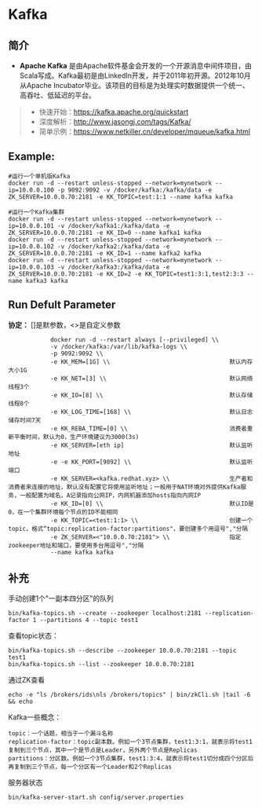 Kafka
===
## 简介
* **Apache Kafka** 是由Apache软件基金会开发的一个开源消息中间件项目，由Scala写成。Kafka最初是由LinkedIn开发，并于2011年初开源。2012年10月从Apache Incubator毕业。该项目的目标是为处理实时数据提供一个统一、高吞吐、低延迟的平台。
> * 快速开始：https://kafka.apache.org/quickstart
> * 深度解析：http://www.jasongj.com/tags/Kafka/
> * 简单示例：https://www.netkiller.cn/developer/mqueue/kafka.html

## Example:

    #运行一个单机版Kafka
    docker run -d --restart unless-stopped --network=mynetwork --ip=10.0.0.100 -p 9092:9092 -v /docker/kafka:/kafka/data -e ZK_SERVER=10.0.0.70:2181 -e KK_TOPIC=test:1:1 --name kafka kafka
    
    #运行一个Kafka集群
    docker run -d --restart unless-stopped --network=mynetwork --ip=10.0.0.101 -v /docker/kafka1:/kafka/data -e ZK_SERVER=10.0.0.70:2181 -e KK_ID=0 --name kafka1 kafka
    docker run -d --restart unless-stopped --network=mynetwork --ip=10.0.0.102 -v /docker/kafka2:/kafka/data -e ZK_SERVER=10.0.0.70:2181 -e KK_ID=1 --name kafka2 kafka
    docker run -d --restart unless-stopped --network=mynetwork --ip=10.0.0.103 -v /docker/kafka3:/kafka/data -e ZK_SERVER=10.0.0.70:2181 -e KK_ID=2 -e KK_TOPIC=test1:3:1,test2:3:3 --name kafka3 kafka

## Run Defult Parameter
**协定：** []是默参数，<>是自定义参数

				docker run -d --restart always [--privileged] \\
				-v /docker/kafka:/var/lib/kafka-logs \\
				-p 9092:9092 \\
				-e KK_MEM=[1G] \\                                  默认内存大小1G
				-e KK_NET=[3] \\                                   默认网络线程3个
				-e KK_IO=[8] \\                                    默认存储线程8个
				-e KK_LOG_TIME=[168] \\                            默认日志储存时间7天
				-e KK_REBA_TIME=[0] \\                             消费者重新平衡时间，默认为0，生产环境建议为3000(3s)
				-e KK_SERVER=[eth ip]                              默认监听地址
				-e -e KK_PORT=[9092] \\                            默认监听端口
				-e KK_SERVER=<kafka.redhat.xyz> \\                 生产者和消费者来连接的地址，默认没有配置它将使用监听地址；一般用于NAT环境对外提供Kafka服务，一般配置为域名，A记录指向公网IP，内网机器添加hosts指向内网IP
				-e KK_ID=[0] \\                                    默认ID是0，在一个集群环境每个节点的ID不能相同
				-e KK_TOPIC=<test:1:1> \\                          创建一个topic，格式“topic:replication-factor:partitions"，要创建多个用逗号","分隔
				-e ZK_SERVER=<"10.0.0.70:2181"> \\                 指定zookeeper地址和端口，要使用多台用逗号","分隔
				--name kafka kafka

## 补充
手动创建1个"一副本四分区"的队列

    bin/kafka-topics.sh --create --zookeeper localhost:2181 --replication-factor 1 --partitions 4 --topic test1

查看topic状态：

    bin/kafka-topics.sh --describe --zookeeper 10.0.0.70:2181 --topic test1
    bin/kafka-topics.sh --list --zookeeper 10.0.0.70:2181

通过ZK查看

    echo -e "ls /brokers/ids\nls /brokers/topics" | bin/zkCli.sh |tail -6 && echo

Kafka一些概念：

    topic：一个话题，相当于一个漏斗名称
    replication-factor：topic副本数。例如一个3节点集群，test1:3:1，就表示将test1复制到三个节点，其中一个是节点是Leader，另外两个节点是Replicas
    partitions：分区数。例如一个3节点集群，test1:3:4，就表示将test1切分成四个分区后再复制到三个节点，每一个分区有一个Leader和2个Replicas

服务器状态

    bin/kafka-server-start.sh config/server.properties
